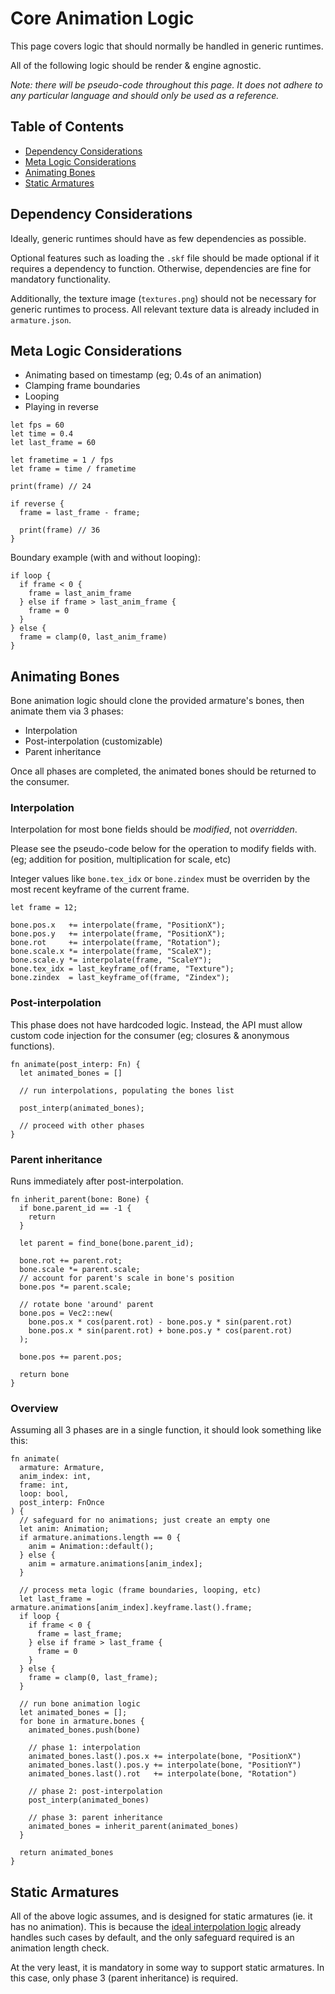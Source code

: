 # Core Animation Logic

This page covers logic that should normally be handled in generic runtimes.

All of the following logic should be render & engine agnostic.

_Note: there will be pseudo-code throughout this page. It does not adhere to any
particular language and should only be used as a reference._

## Table of Contents

- [Dependency Considerations](#dependency-considerations)
- [Meta Logic Considerations](#meta-logic-considerations)
- [Animating Bones](#animating-bones)
- [Static Armatures](#static-armatures)

## Dependency Considerations

Ideally, generic runtimes should have as few dependencies as possible.

Optional features such as loading the `.skf` file should be made optional if it
requires a dependency to function. Otherwise, dependencies are fine for
mandatory functionality.

Additionally, the texture image (`textures.png`) should not be necessary for
generic runtimes to process. All relevant texture data is already included in
`armature.json`.

## Meta Logic Considerations

- Animating based on timestamp (eg; 0.4s of an animation)
- Clamping frame boundaries
- Looping
- Playing in reverse

```rust,noplayground
let fps = 60
let time = 0.4
let last_frame = 60

let frametime = 1 / fps
let frame = time / frametime

print(frame) // 24

if reverse {
  frame = last_frame - frame;

  print(frame) // 36
}
```

Boundary example (with and without looping):

```rust,noplayground
if loop {
  if frame < 0 {
    frame = last_anim_frame
  } else if frame > last_anim_frame {
    frame = 0
  }
} else {
  frame = clamp(0, last_anim_frame)
}
```

## Animating Bones

Bone animation logic should clone the provided armature's bones, then animate
them via 3 phases:

- Interpolation
- Post-interpolation (customizable)
- Parent inheritance

Once all phases are completed, the animated bones should be returned to the
consumer.

### Interpolation

Interpolation for most bone fields should be _modified_, not _overridden_.

Please see the pseudo-code below for the operation to modify fields
with.<br>(eg; addition for position, multiplication for scale, etc)

Integer values like `bone.tex_idx` or `bone.zindex` must be overriden by the
most recent keyframe of the current frame.

```rust,noplayground
let frame = 12;

bone.pos.x   += interpolate(frame, "PositionX");
bone.pos.y   += interpolate(frame, "PositionX");
bone.rot     += interpolate(frame, "Rotation");
bone.scale.x *= interpolate(frame, "ScaleX");
bone.scale.y *= interpolate(frame, "ScaleY");
bone.tex_idx = last_keyframe_of(frame, "Texture");
bone.zindex  = last_keyframe_of(frame, "Zindex");
```

### Post-interpolation

This phase does not have hardcoded logic. Instead, the API must allow custom
code injection for the consumer (eg; closures & anonymous functions).

```rust,noplayground
fn animate(post_interp: Fn) {
  let animated_bones = []

  // run interpolations, populating the bones list

  post_interp(animated_bones);

  // proceed with other phases
}
```

### Parent inheritance

Runs immediately after post-interpolation.

```rust,noplayground
fn inherit_parent(bone: Bone) {
  if bone.parent_id == -1 {
    return
  }

  let parent = find_bone(bone.parent_id);

  bone.rot += parent.rot;
  bone.scale *= parent.scale;
  // account for parent's scale in bone's position
  bone.pos *= parent.scale;

  // rotate bone 'around' parent
  bone.pos = Vec2::new(
    bone.pos.x * cos(parent.rot) - bone.pos.y * sin(parent.rot)
    bone.pos.x * sin(parent.rot) + bone.pos.y * cos(parent.rot)
  );

  bone.pos += parent.pos;

  return bone
}
```

### Overview

Assuming all 3 phases are in a single function, it should look something like
this:

```rust,noplayground
fn animate(
  armature: Armature,
  anim_index: int,
  frame: int,
  loop: bool,
  post_interp: FnOnce
) {
  // safeguard for no animations; just create an empty one
  let anim: Animation;
  if armature.animations.length == 0 {
    anim = Animation::default();
  } else {
    anim = armature.animations[anim_index];
  }

  // process meta logic (frame boundaries, looping, etc)
  let last_frame = armature.animations[anim_index].keyframe.last().frame;
  if loop {
    if frame < 0 {
      frame = last_frame;
    } else if frame > last_frame {
      frame = 0
    }
  } else {
    frame = clamp(0, last_frame);
  }

  // run bone animation logic
  let animated_bones = [];
  for bone in armature.bones {
    animated_bones.push(bone)

    // phase 1: interpolation
    animated_bones.last().pos.x += interpolate(bone, "PositionX")
    animated_bones.last().pos.y += interpolate(bone, "PositionY")
    animated_bones.last().rot   += interpolate(bone, "Rotation")

    // phase 2: post-interpolation
    post_interp(animated_bones)

    // phase 3: parent inheritance
    animated_bones = inherit_parent(animated_bones)
  }

  return animated_bones
}
```

## Static Armatures

All of the above logic assumes, and is designed for static armatures (ie. it
has no animation). This is because the [ideal interpolation logic](./interpolation.md) already
handles such cases by default, and the only safeguard required is an animation
length check.

At the very least, it is mandatory in some way to support static armatures. In
this case, only phase 3 (parent inheritance) is required.

